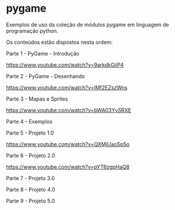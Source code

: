 # pygame
Exemplos de uso da coleção de módulos pygame em linguagem de programação python.

Os conteúdos estão dispostos nesta ordem:

Parte 1 - PyGame - Introdução

https://www.youtube.com/watch?v=9arkdkGiiP4

Parte 2 - PyGame - Desenhando

https://www.youtube.com/watch?v=lMf2EZszWns

Parte 3 - Mapas e Sprites

https://www.youtube.com/watch?v=bWA03YvSRXE

Parte 4 - Exemplos

Parte 5 - Projeto 1.0

https://www.youtube.com/watch?v=QXMjUaoSp5o

Parte 6 - Projeto 2.0

https://www.youtube.com/watch?v=pYT6zgpHaQ8

Parte 7 - Projeto 3.0

Parte 8 - Projeto 4.0

Parte 9 - Projeto 5.0
